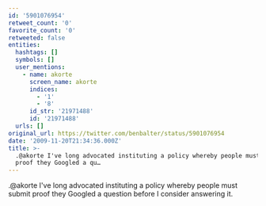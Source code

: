 ```yaml
---
id: '5901076954'
retweet_count: '0'
favorite_count: '0'
retweeted: false
entities:
  hashtags: []
  symbols: []
  user_mentions:
    - name: akorte
      screen_name: akorte
      indices:
        - '1'
        - '8'
      id_str: '21971488'
      id: '21971488'
  urls: []
original_url: https://twitter.com/benbalter/status/5901076954
date: '2009-11-20T21:34:36.000Z'
title: >-
  .@akorte I've long advocated instituting a policy whereby people must submit
  proof they Googled a qu…
---
```


.@akorte I've long advocated instituting a policy whereby people must submit proof they Googled a question before I consider answering it.